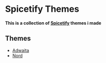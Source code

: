 # Spicetify Themes
#### This is a collection of [Spicetify](https://spicetify.app/) themes i made
## Themes
 <ul>
  <li> <a href="https://github.com/SalaniLeo/Spicetify-themes/blob/main/Adwaita%20Theme/README.md">Adwaita</a>
  <li> <a href="https://github.com/SalaniLeo/Spicetify-themes/blob/main/Nord%20Theme/README.md">Nord</a> </li>
</ul> 
